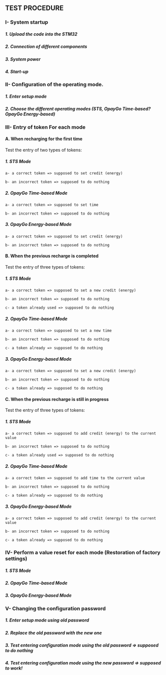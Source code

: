 ## TEST PROCEDURE


### I- System startup

##### 1. Upload the code into the STM32
##### 2. Connection of different components
##### 3. System power
##### 4. Start-up


### II- Configuration of the operating mode.
##### 1. Enter setup mode
##### 2. Choose the different operating modes (STS, OpayGo Time-based? OpayGo Energy-based)


### III- Entry of token For each mode

#### A. When recharging for the first time 
Test the entry of two types of tokens:

##### 1. STS Mode

    a- a correct token => supposed to set credit (energy)

    b- an incorrect token => supposed to do nothing 

##### 2. OpayGo Time-based Mode

    a- a correct token => supposed to set time

    b- an incorrect token => supposed to do nothing

##### 3. OpayGo Energy-based Mode

    a- a correct token => supposed to set credit (energy)

    b- an incorrect token => supposed to do nothing


#### B. When the previous recharge is completed 
Test the entry of three types of tokens:

##### 1. STS Mode

    a- a correct token => supposed to set a new credit (energy)

    b- an incorrect token => supposed to do nothing

    c- a token already used => supposed to do nothing

##### 2. OpayGo Time-based Mode

    a- a correct token => supposed to set a new time

    b- an incorrect token => supposed to do nothing

    c- a token already => supposed to do nothing

##### 3. OpayGo Energy-based Mode

    a- a correct token => supposed to set a new credit (energy)

    b- an incorrect token => supposed to do nothing

    c- a token already => supposed to do nothing
 

#### C. When the previous recharge is still in progress
Test the entry of three types of tokens:

##### 1. STS Mode

    a- a correct token => supposed to add credit (energy) to the current value

    b- an incorrect token => supposed to do nothing

    c- a token already used => supposed to do nothing

##### 2. OpayGo Time-based Mode

    a- a correct token => supposed to add time to the current value

    b- an incorrect token => supposed to do nothing

    c- a token already => supposed to do nothing

##### 3. OpayGo Energy-based Mode

    a- a correct token => supposed to add credit (energy) to the current value

    b- an incorrect token => supposed to do nothing

    c- a token already => supposed to do nothing

 
### IV- Perform a value reset for each mode (Restoration of factory settings)

##### 1. STS Mode 
##### 2. OpayGo Time-based Mode 
##### 3. OpayGo Energy-based Mode 

### V- Changing the configuration password
##### 1. Enter setup mode using old password
##### 2. Replace the old password with the new one
##### 3. Test entering configuration mode using the old password => supposed to do nothing
##### 4. Test entering configuration mode using the new password => supposed to work!
